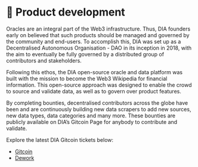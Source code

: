 # 🔧 Product development

Oracles are an integral part of the Web3 infrastructure. Thus, DIA founders early on believed that such products should be managed and governed by the community and end-users. To accomplish this, DIA was set up as a Decentralised Autonomous Organisation - DAO in its inception in 2018, with the aim to eventually be fully governed by a distributed group of contributors and stakeholders.

Following this ethos, the DIA open-source oracle and data platform was built with the mission to become the Web3 Wikipedia for financial information. This open-source approach was designed to enable the crowd to source and validate data, as well as to govern over product features.

By completing bounties, decentralised contributors across the globe have been and are continuously building new data scrapers to add new sources, new data types, data categories and many more. These bounties are publicly available on DIA’s Gitcoin Page for anybody to contribute and validate.

Explore the latest DIA Gitcoin tickets below:

- [Gitcoin](https://gitcoin.co/diadata-org)
- [Dework](https://app.dework.xyz/dia-dao/dia-tech-guild)
